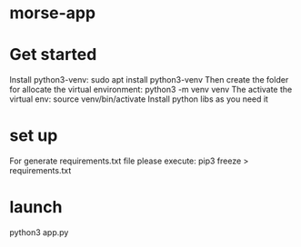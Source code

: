 # morse-app

# Get started
Install python3-venv:
sudo apt install python3-venv
Then create the folder for allocate the virtual environment:
python3 -m venv venv
The activate the virtual env:
source venv/bin/activate
Install python libs as you need it

# set up
For generate requirements.txt file please execute:
pip3 freeze > requirements.txt

# launch
python3 app.py